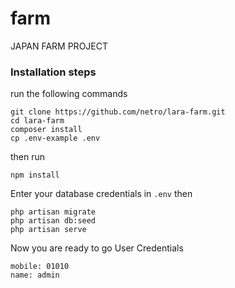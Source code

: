 # farm
JAPAN FARM PROJECT

### Installation steps 

run the following commands 
```
git clone https://github.com/netro/lara-farm.git
cd lara-farm
composer install
cp .env-example .env
```
then run

```
npm install
```

Enter your database credentials in `.env` then
```
php artisan migrate
php artisan db:seed
php artisan serve
```
Now you are ready to go
User Credentials 
```
mobile: 01010
name: admin
```